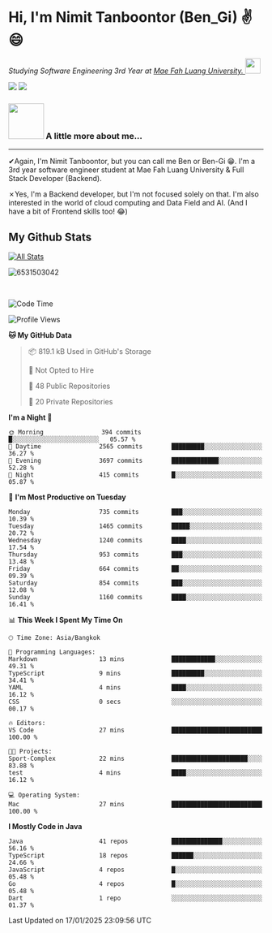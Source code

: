 # Hi, I'm Nimit Tanboontor (Ben_Gi) ✌😄
<p><em>Studying Software Engineering 3rd Year at <a href="https://en.mfu.ac.th/home.html"> Mae Fah Luang University.
</a><img src="https://media.giphy.com/media/WUlplcMpOCEmTGBtBW/giphy.gif" width="30"> </em></p>


[![](https://img.shields.io/badge/linkedin-%230077B5.svg?style=for-the-badge&logo=linkedin)]([https://www.linkedin.com/in/thanaphoom-babparn/](https://www.linkedin.com/in/nimit-tanbooutor-798139246/))
[![](https://img.shields.io/badge/Medium-12100E?style=for-the-badge&logo=medium&logoColor=white)](https://medium.com/@nimittanbooutor)

### <img src="https://media.giphy.com/media/VgCDAzcKvsR6OM0uWg/giphy.gif" width="70"> A little more about me...  

<hr> <!-- Horizontal line -->

&#10004;Again, I'm Nimit Tanboontor, but you can call me Ben or Ben-Gi 😁. I'm a 3rd year software engineer student at Mae Fah Luang University & Full Stack Developer (Backend).

&#10007;Yes, I'm a Backend developer, but I'm not focused solely on that. I'm also interested in the world of cloud computing and Data Field and AI. (And I have a bit of Frontend skills too! 😂)


## My Github Stats

[![All Stats](https://github-readme-stats.vercel.app/api?username=6531503042&show_icons=true&theme=algolia)](https://github.com/6531503042)

<p><img align="center" src="https://github-readme-streak-stats.herokuapp.com/?user=6531503042&" alt="6531503042" /></p>

<br />


<!--START_SECTION:waka-->
![Code Time](http://img.shields.io/badge/Code%20Time-258%20hrs%2029%20mins-blue)

![Profile Views](http://img.shields.io/badge/Profile%20Views-0-blue)

**🐱 My GitHub Data** 

> 📦 819.1 kB Used in GitHub's Storage 
 > 
> 🚫 Not Opted to Hire
 > 
> 📜 48 Public Repositories 
 > 
> 🔑 20 Private Repositories 
 > 
**I'm a Night 🦉** 

```text
🌞 Morning                394 commits         █░░░░░░░░░░░░░░░░░░░░░░░░   05.57 % 
🌆 Daytime                2565 commits        █████████░░░░░░░░░░░░░░░░   36.27 % 
🌃 Evening                3697 commits        █████████████░░░░░░░░░░░░   52.28 % 
🌙 Night                  415 commits         █░░░░░░░░░░░░░░░░░░░░░░░░   05.87 % 
```
📅 **I'm Most Productive on Tuesday** 

```text
Monday                   735 commits         ███░░░░░░░░░░░░░░░░░░░░░░   10.39 % 
Tuesday                  1465 commits        █████░░░░░░░░░░░░░░░░░░░░   20.72 % 
Wednesday                1240 commits        ████░░░░░░░░░░░░░░░░░░░░░   17.54 % 
Thursday                 953 commits         ███░░░░░░░░░░░░░░░░░░░░░░   13.48 % 
Friday                   664 commits         ██░░░░░░░░░░░░░░░░░░░░░░░   09.39 % 
Saturday                 854 commits         ███░░░░░░░░░░░░░░░░░░░░░░   12.08 % 
Sunday                   1160 commits        ████░░░░░░░░░░░░░░░░░░░░░   16.41 % 
```


📊 **This Week I Spent My Time On** 

```text
🕑︎ Time Zone: Asia/Bangkok

💬 Programming Languages: 
Markdown                 13 mins             ████████████░░░░░░░░░░░░░   49.31 % 
TypeScript               9 mins              █████████░░░░░░░░░░░░░░░░   34.41 % 
YAML                     4 mins              ████░░░░░░░░░░░░░░░░░░░░░   16.12 % 
CSS                      0 secs              ░░░░░░░░░░░░░░░░░░░░░░░░░   00.17 % 

🔥 Editors: 
VS Code                  27 mins             █████████████████████████   100.00 % 

🐱‍💻 Projects: 
Sport-Complex            22 mins             █████████████████████░░░░   83.88 % 
test                     4 mins              ████░░░░░░░░░░░░░░░░░░░░░   16.12 % 

💻 Operating System: 
Mac                      27 mins             █████████████████████████   100.00 % 
```

**I Mostly Code in Java** 

```text
Java                     41 repos            ██████████████░░░░░░░░░░░   56.16 % 
TypeScript               18 repos            ██████░░░░░░░░░░░░░░░░░░░   24.66 % 
JavaScript               4 repos             █░░░░░░░░░░░░░░░░░░░░░░░░   05.48 % 
Go                       4 repos             █░░░░░░░░░░░░░░░░░░░░░░░░   05.48 % 
Dart                     1 repo              ░░░░░░░░░░░░░░░░░░░░░░░░░   01.37 % 
```




 Last Updated on 17/01/2025 23:09:56 UTC
<!--END_SECTION:waka-->
